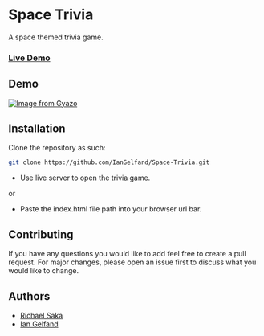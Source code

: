 # Space Trivia

A space themed trivia game.

### [Live Demo](https://iangelfand.github.io/Space-Trivia/)

## Demo

[![Image from Gyazo](https://i.gyazo.com/306b23a1b679852537a7e1f2a59c90fc.gif)](https://gyazo.com/306b23a1b679852537a7e1f2a59c90fc)

## Installation

Clone the repository as such:

```bash
git clone https://github.com/IanGelfand/Space-Trivia.git
```
* Use live server to open the trivia game.

or

* Paste the index.html file path into your browser url bar.

## Contributing
If you have any questions you would like to add feel free to create a pull request. For major changes, please open an issue first to discuss what you would like to change.

## Authors
* [Richael Saka](https://github.com/RichaelSaka)
* [Ian Gelfand](https://github.com/IanGelfand)
